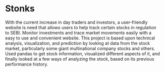 # Stonks
With the current increase in day traders and investors, a user-friendly website is need that allows users to help track certain stocks in regulation to SEBI.
Monitor investments and trace market movements easily with a easy to use and convenient website.
This project is based upon technical analysis, visualization, and prediction by looking at data from the stock market, particularly some giant multinational company stocks and others. Used pandas to get stock information, visualized different aspects of it, and finally looked at a few ways of analyzing the stock, based on its previous performance history. 
